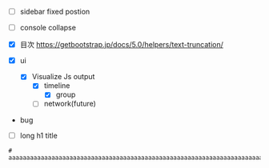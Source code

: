 - [ ] sidebar fixed postion
- [ ] console collapse
- [x] 目次 https://getbootstrap.jp/docs/5.0/helpers/text-truncation/

- [x] ui
    - [x] Visualize Js output 
        - [x] timeline
            - [x] group
        - [ ] network(future)

* bug

- [ ] long h1 title
```
# aaaaaaaaaaaaaaaaaaaaaaaaaaaaaaaaaaaaaaaaaaaaaaaaaaaaaaaaaaaaaaaaaaaaaaaaaaaaaaaaaaaaaaaaaaaaaaaaaaaaaaaaaaaaaaaaaaaaaaaaaaaaaaaaaaaaaaaaaaaaaaaaaaaaaaaaaaaaaaaaaaaaaaaaaaaaaaaaaaaaaaaaaaaaaaaaaaaaaaaaaaaaaaaaaaaaaaaaaaaaaaaaaaaaaaaaaaaaaaaaaaaaaaaaaaaaaaaaaaaaaaaaaaaaaaaaaaaaaaaaaaaaaaaaaaaaaaaaaaaaaaaaaaaaaaaaaaaaaaaaaaaaaaaaaaaaaaaaaaaaaaaaaaaaaaaaaaaaaaaaaaaaaaaaaaaaaaaaaaaaaaaaaaaaaaaaaaaaaaaaaa
```

